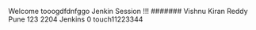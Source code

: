 Welcome tooogdfdnfggo Jenkin Session !!! ####### Vishnu Kiran Reddy
Pune 123
2204
Jenkins
0 touch11223344
